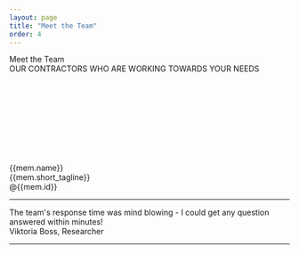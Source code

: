 ```yaml
---
layout: page
title: "Meet the Team"
order: 4
---
```


<div ng-app="viperdev">
<div ng-controller="Data as dc">
<section id="test1">
  <div class="container">
   <div >
    <div class="dive-title">Meet the Team</div>
    <div class="viper-subtitle">OUR CONTRACTORS WHO ARE WORKING TOWARDS YOUR NEEDS</div>
    <br><br>
    <div class="images row">
      <div class="col-md-12">
        <div class="container">
          <div class="row showcase-gi">
          <div ng-repeat="mem in dc.profile"  class="card card-main showcase-card-gi">
             <div class="empty">
             </div>
             <div class="card-action profile-data" >
              <center>
                <img class="profile-img" ng-src={{mem.picture}} height="110" >
                </center>
                <br>
                <div class="person-name">{{mem.name}}</div>
                <div class="person-short-tagline">{{mem.short_tagline}}</div>
                <div class="person-github-id"><a ng-href="http://github.com/{{mem.id}}">@{{mem.id}}</a></div>
                <div class="person-github-bio" ng-bind-html="mem.bio">
                </div>
             </div>
           </div>
         </div>
       </div>
     </div>
   </div>
 </div>
 <hr class="mid-sepr">
 <div class="" href="#one!">
      <div class="quotation">
      The team's response time was mind blowing - I could get any question answered within minutes!
</div>
<div class="author-quote">Viktoria Boss, Researcher</div>
    </div>
    <hr class="mid-sepr">
</div>
<br><br>
</section>
</div>
</div>
